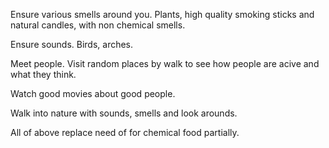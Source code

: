 
Ensure various smells around you.
Plants, high quality smoking sticks and natural candles, with non chemical smells.

Ensure sounds.
Birds, arches.

Meet people.
Visit random places by walk to see how people are acive and what they think.

Watch good movies about good people.

Walk into nature with sounds, smells and look arounds.

All of above replace need of for chemical food partially.
